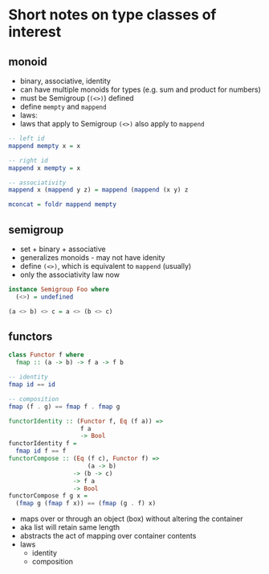 # Short notes on type classes of interest

## monoid

- binary, associative, identity
- can have multiple monoids for types (e.g. sum and product for numbers)
- must be Semigroup (`(<>)`) defined
- define `mempty` and `mappend`
- laws:
- laws that apply to Semigroup `(<>)` also apply to `mappend`

```haskell
-- left id
mappend mempty x = x

-- right id
mappend x mempty = x

-- associativity
mappend x (mappend y z) = mappend (mappend (x y) z

mconcat = foldr mappend mempty
```

## semigroup

- set + binary + associative
- generalizes monoids - may not have idenity
- define `(<>)`, which is equivalent to `mappend` (usually)
- only the associativity law now

```haskell
instance Semigroup Foo where
  (<>) = undefined

(a <> b) <> c = a <> (b <> c)
```

## functors

```haskell
class Functor f where
  fmap :: (a -> b) -> f a -> f b

-- identity
fmap id == id

-- composition
fmap (f . g) == fmap f . fmap g

functorIdentity :: (Functor f, Eq (f a)) =>
                    f a
                    -> Bool
functorIdentity f =
  fmap id f == f
functorCompose :: (Eq (f c), Functor f) =>
                      (a -> b)
                  -> (b -> c)
                  -> f a
                  -> Bool
functorCompose f g x =
  (fmap g (fmap f x)) == (fmap (g . f) x)
```

- maps over or through an object (box) without altering the container
- aka list will retain same length
- abstracts the act of mapping over container contents
- laws
  - identity
  - composition

